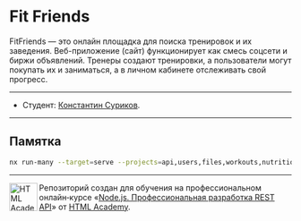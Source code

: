 # Fit Friends

FitFriends — это онлайн площадка для поиска тренировок и их заведения. Веб-приложение (сайт) функционирует как смесь соцсети и биржи объявлений. Тренеры создают тренировки, а пользователи могут покупать их и заниматься, а в личном кабинете отслеживать свой прогресс.

---

* Студент: [Константин Суриков](https://up.htmlacademy.ru/nodejs-api/2/user/598165).

---
## Памятка
```bash
nx run-many --target=serve --projects=api,users,files,workouts,nutrition,notification,orders,gyms,alert --maxParallel=12
```
---

<a href="https://htmlacademy.ru/profession/fullstack"><img align="left" width="50" height="50" title="HTML Academy" src="https://up.htmlacademy.ru/static/img/intensive/nodejs/logo-for-github-2.png"></a>

Репозиторий создан для обучения на профессиональном онлайн‑курсе «[Node.js. Профессиональная разработка REST API](https://htmlacademy.ru/profession/fullstack)» от [HTML Academy](https://htmlacademy.ru).
